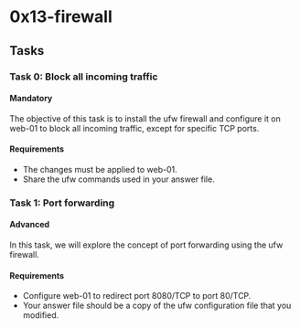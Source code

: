 # 0x13-firewall

## Tasks

### Task 0: Block all incoming traffic

#### Mandatory

The objective of this task is to install the ufw firewall and configure it on web-01 to block all incoming traffic, except for specific TCP ports.

#### Requirements

- The changes must be applied to web-01.
- Share the ufw commands used in your answer file.

### Task 1: Port forwarding

#### Advanced

In this task, we will explore the concept of port forwarding using the ufw firewall.

#### Requirements

- Configure web-01 to redirect port 8080/TCP to port 80/TCP.
- Your answer file should be a copy of the ufw configuration file that you modified.
